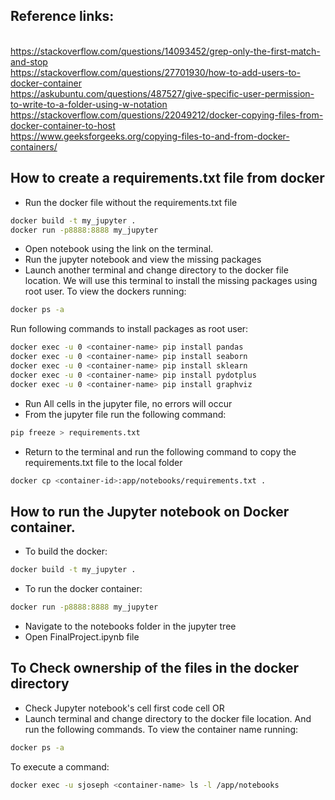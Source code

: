 ## Reference links: 
<br>https://stackoverflow.com/questions/14093452/grep-only-the-first-match-and-stop 
<br>https://stackoverflow.com/questions/27701930/how-to-add-users-to-docker-container 
<br>https://askubuntu.com/questions/487527/give-specific-user-permission-to-write-to-a-folder-using-w-notation 
<br>https://stackoverflow.com/questions/22049212/docker-copying-files-from-docker-container-to-host 
<br>https://www.geeksforgeeks.org/copying-files-to-and-from-docker-containers/

## How to create a requirements.txt file from docker
- Run the docker file without the requirements.txt file 
```sh
docker build -t my_jupyter .
docker run -p8888:8888 my_jupyter
```
- Open notebook using the link on the terminal.
- Run the jupyter notebook and view the missing packages
- Launch another terminal and change directory to the docker file location. We will use this terminal to install the missing packages using root user.
To view the dockers running:
```sh
docker ps -a
```
Run following commands to install packages as root user:
```sh
docker exec -u 0 <container-name> pip install pandas
docker exec -u 0 <container-name> pip install seaborn
docker exec -u 0 <container-name> pip install sklearn
docker exec -u 0 <container-name> pip install pydotplus
docker exec -u 0 <container-name> pip install graphviz
```
- Run All cells in the jupyter file, no errors will occur
- From the jupyter file run the following command:
```sh
pip freeze > requirements.txt
```
- Return to the terminal and run the following command to copy the requirements.txt file to the local folder
```sh
docker cp <container-id>:app/notebooks/requirements.txt .
```

## How to run the Jupyter notebook on Docker container.
- To build the docker:
```sh
docker build -t my_jupyter .
```
- To run the docker container:
```sh
docker run -p8888:8888 my_jupyter
```
- Navigate to the notebooks folder in the jupyter tree 
- Open FinalProject.ipynb file

## To Check ownership of the files in the docker directory
- Check Jupyter notebook's cell first code cell
OR
- Launch terminal and change directory to the docker file location. And run the following commands.
To view the container name running:
```sh
docker ps -a
```
To execute a command:
```sh
docker exec -u sjoseph <container-name> ls -l /app/notebooks
```
